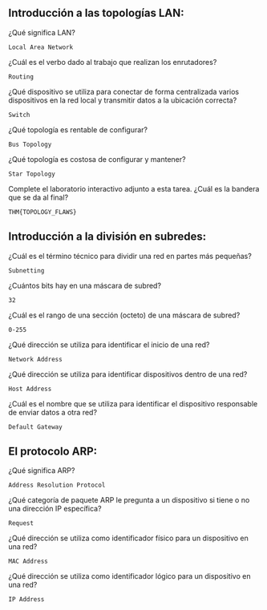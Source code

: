 ## Introducción a las topologías LAN:


¿Qué significa LAN?

    Local Area Network

¿Cuál es el verbo dado al trabajo que realizan los enrutadores?

    Routing

¿Qué dispositivo se utiliza para conectar de forma centralizada varios dispositivos en la red local y transmitir datos 
a la ubicación correcta?

    Switch

¿Qué topología es rentable de configurar?

    Bus Topology

¿Qué topología es costosa de configurar y mantener?

    Star Topology


Complete el laboratorio interactivo adjunto a esta tarea. ¿Cuál es la bandera que se da al final?

    THM{TOPOLOGY_FLAWS}

## Introducción a la división en subredes:

¿Cuál es el término técnico para dividir una red en partes más pequeñas?

    Subnetting

¿Cuántos bits hay en una máscara de subred?

    32

¿Cuál es el rango de una sección (octeto) de una máscara de subred?

    0-255

¿Qué dirección se utiliza para identificar el inicio de una red?

    Network Address

¿Qué dirección se utiliza para identificar dispositivos dentro de una red?

    Host Address

¿Cuál es el nombre que se utiliza para identificar el dispositivo responsable de enviar datos a otra red?

    Default Gateway

## El protocolo ARP:

¿Qué significa ARP?

    Address Resolution Protocol

¿Qué categoría de paquete ARP le pregunta a un dispositivo si tiene o no una dirección IP específica?

    Request

¿Qué dirección se utiliza como identificador físico para un dispositivo en una red?

    MAC Address

¿Qué dirección se utiliza como identificador lógico para un dispositivo en una red?

    IP Address

